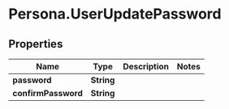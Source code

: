 # Persona.UserUpdatePassword

## Properties

Name | Type | Description | Notes
------------ | ------------- | ------------- | -------------
**password** | **String** |  | 
**confirmPassword** | **String** |  | 



